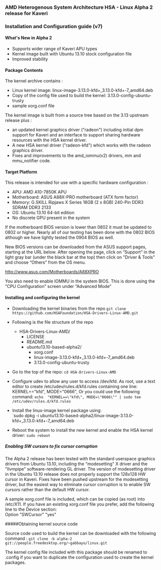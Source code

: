 ### AMD Heterogenous System Architecture HSA - Linux Alpha 2 release for Kaveri

### Installation and Configuration guide (v7)

#### What's New in Alpha 2

* Supports wider range of Kaveri APU types
* Kernel image built with Ubuntu 13.10 stock configuration file
* Improved stability

#### Package Contents

The kernel archive contains : 

* Linux kernel image: linux-image-3.13.0-kfd+_3.13.0-kfd+-7_amd64.deb
* Copy of the config file used to build the kernel: 3.13.0-config-ubuntu-trusty
* sample xorg.conf file

The kernel image is built from a source tree based on the 3.13 upstream release plus :

* an updated kernel graphics driver ("radeon") including initial dpm support for Kaveri and an interface to support sharing hardware resources with the HSA kernel driver.
* A new HSA kernel driver ("radeon-kfd") which works with the radeon graphics driver.
* Fixes and improvements to the amd_iommu(v2) drivers, mm and mmu_notifier code.

#### Target Platform

This release is intended for use with a specific hardware configuration :

* APU:            AMD A10-7850K APU
* Motherboard:    ASUS A88X-PRO motherboard (ATX form factor)
* Memory:         G.SKILL Ripjaws X Series 16GB (2 x 8GB) 240-Pin DDR3 SDRAM DDR3 2133
* OS:             Ubuntu 13.10 64-bit edition
* No discrete GPU present in the system

If the motherboard BIOS version is lower than 0802 it must be updated to 0802 or higher. Nearly all of our testing has been done with the 0802 BIOS although we have lightly tested the 0904 BIOS as well. 

New BIOS versions can be downloaded from the ASUS support pages, starting at the URL below.  After opening the page, click on “Support” in the light gray bar (under the black bar at the top) then click on "Driver & Tools" and choose “Others” from the OS menu.

http://www.asus.com/Motherboards/A88XPRO

You also need to enable IOMMU in the system BIOS. This is done using the “CPU Configuration” screen under “Advanced Mode” 

#### Installing and configuring the kernel

* Downloading the kernel binaries from the repo
  `git clone https://github.com/HSAFoundation/HSA-Drivers-Linux-AMD.git`

* Following is the file structure of the repo
  
  * HSA-Drivers-Linux-AMD/
      * LICENSE
      * README.md
      * ubuntu13.10-based-alpha2/
          * xorg.conf
          * linux-image-3.13.0-kfd+_3.13.0-kfd+-7_amd64.deb
          * 3.13.0-config-ubuntu-trusty

* Go to the top of the repo:
  `cd HSA-Drivers-Linux-AMD`

* Configure udev to allow any user to access /dev/kfd. As root, use a text editor to create /etc/udev/rules.d/kfd.rules containing one line:  
KERNEL=="kfd", MODE="0666", Or you could use the following command:
  `echo  "KERNEL==\"kfd\", MODE=\"0666\"" | sudo tee /etc/udev/rules.d/kfd.rules`

* Install the linux-image kernel package using:  
  `sudo dpkg -i ubuntu13.10-based-alpha2/linux-image-3.13.0-kfd+_3.13.0-kfd+-7_amd64.deb

* Reboot the system to install the new kernel and enable the HSA kernel driver:
  `sudo reboot`
 
##### Enabling SW cursors to fix cursor corruption

The Alpha 2 release has been tested with the standard userspace graphics drivers from Ubuntu 13.10, including the "modesetting" X driver and the "llvmpipe" software-rendering GL driver. The version of modesetting driver in the Ubuntu 13.10 release does not properly support the 128x128 HW cursor in Kaveri. Fixes have been pushed upstream for the modesetting driver, but the easiest way to eliminate cursor corruption is to enable SW cursors rather than the default HW cursor. 

A sample xorg.conf file is included, which can be copied (as root) into /etc/X11. If you have an existing xorg.conf file you prefer, add the following line to the Device section:  
Option "SWCursor" "yes" 

#####Obtaining kernel source code 

Source code used to build the kernel can be downloaded with the following command : 
`git clone -b alpha-2 git://people.freedesktop.org/~gabbayo/linux.git`

The kernel config file included with this package should be renamed to .config if you want to duplicate the configuration used to create the kernel packages. 
